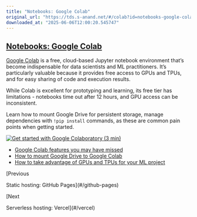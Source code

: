 ```yaml
---
title: "Notebooks: Google Colab"
original_url: "https://tds.s-anand.net/#/colab?id=notebooks-google-colab"
downloaded_at: "2025-06-06T12:00:20.545747"
---
```


[Notebooks: Google Colab](#/colab?id=notebooks-google-colab)
------------------------------------------------------------

[Google Colab](https://colab.research.google.com/) is a free, cloud-based Jupyter notebook environment that’s become indispensable for data scientists and ML practitioners. It’s particularly valuable because it provides free access to GPUs and TPUs, and for easy sharing of code and execution results.

While Colab is excellent for prototyping and learning, its free tier has limitations - notebooks time out after 12 hours, and GPU access can be inconsistent.

Learn how to mount Google Drive for persistent storage, manage dependencies with `!pip install` commands, as these are common pain points when getting started.

[![Get started with Google Colaboratory (3 min)](https://i.ytimg.com/vi_webp/inN8seMm7UI/sddefault.webp)](https://youtu.be/inN8seMm7UI)

* [Google Colab features you may have missed](https://youtu.be/rNgswRZ2C1Y)
* [How to mount Google Drive to Google Colab](https://youtu.be/8HvugBq5NKg)
* [How to take advantage of GPUs and TPUs for your ML project](https://youtu.be/tCYSce6l8gA)

[Previous

Static hosting: GitHub Pages](#/github-pages)

[Next

Serverless hosting: Vercel](#/vercel)